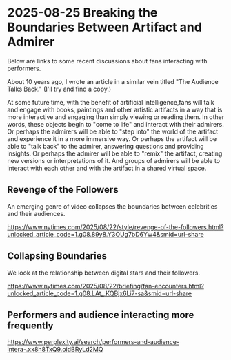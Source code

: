 # 2025-08-25 Breaking the Boundaries Between Artifact and Admirer

Below are links to some recent discussions about fans interacting with performers.

About 10 years ago, I wrote an article in a similar vein titled "The Audience Talks Back." (I'll try and find a copy.)

At some future time, with the benefit of artificial intelligence,fans will talk and engage with books, paintings and other artistic artifacts in a way that is more interactive and engaging than simply viewing or reading them. In other words, these objects begin to "come to life" and interact with their admirers. Or perhaps the admirers will be able to "step into" the world of the artifact and experience it in a more immersive way. Or perhaps the artifact will be able to "talk back" to the admirer, answering questions and providing insights. Or perhaps the admirer will be able to "remix" the artifact, creating new versions or interpretations of it. And groups of admirers will be able to interact with each other and with the artifact in a shared virtual space.



## Revenge of the Followers

An emerging genre of video collapses the boundaries between celebrities and their audiences.

https://www.nytimes.com/2025/08/22/style/revenge-of-the-followers.html?unlocked_article_code=1.g08.89y8.Y3OUg7bD6Yw4&smid=url-share

## Collapsing Boundaries

We look at the relationship between digital stars and their followers.

https://www.nytimes.com/2025/08/22/briefing/fan-encounters.html?unlocked_article_code=1.g08.LAt_.KQBjx6Li7-sa&smid=url-share

## Performers and audience interacting more frequently

https://www.perplexity.ai/search/performers-and-audience-intera-.xx8h8TxQ9.oidBRyLd2MQ
